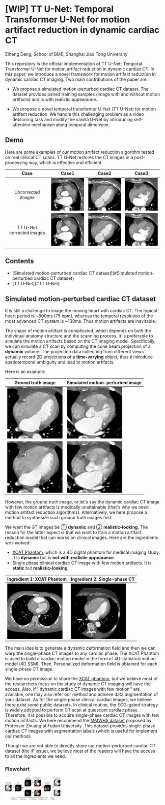 # [WIP] TT U-Net: Temporal Transformer U-Net for motion artifact reduction in dynamic cardiac CT

Ziheng Deng, School of BME, Shanghai Jiao Tong University

This repository is the official implementation of TT U-Net: Temporal Transformer U-Net for motion artifact reduction in dynamic cardiac CT. In this paper, we introduce a novel framework for motion artifact reduction in dynamic cardiac CT imaging. Two main contributions of the paper are:

* We propose a simulated motion-perturbed cardiac CT dataset. The dataset provides paired training samples (image with and without motion artifacts) and is with realistic appearance.

* We propose a novel temporal transformer U-Net (TT U-Net) for motion artifact reduction. We handle this challenging problem as a video deblurring task and modify the vanilla U-Net by introducing self-attention mechanism along temporal dimension.

## Demo

Here are some examples of our motion artifact reduction algorithm tested on real clinical CT scans. TT U-Net restores the CT images in a post-processing way, which is effective and efficient.

|           Case            |                  Case1                   |                  Case2                   |                   Case3                   |
| :-----------------------: | :--------------------------------------: | :--------------------------------------: | :---------------------------------------: |
|    Uncorrected images     | <img width="180" src="gif/7_40_fdk.gif"> | <img width="180" src="gif/9_60_fdk.gif"> | <img width="180" src="gif/10_60_fdk.gif"> |
| TT U-Net corrected images |  <img width="180" src="gif/7_40_1.gif">  |  <img width="180" src="gif/9_60_1.gif">  |  <img width="180" src="gif/10_60_1.gif">  |



## Contents

* [Simulated motion-perturbed cardiac CT dataset](#Simulated motion-perturbed cardiac CT dataset)
* [TT U-Net](#TT U-Net)



## Simulated motion-perturbed cardiac CT dataset

It is still a challenge to image the moving heart with cardiac CT. The typical heart period is ~800ms (75 bpm), whereas the temporal resolution of the most advanced CT system is ~130ms. Thus motion artifacts are inevitable. 

The shape of motion artifact is complicated, which depends on both the individual anatomy structure and the scanning process. It is preferable to simulate the motion artifacts based on the CT imaging model. Specifically, we can simulate a CT scan by computing the cone beam projection of a __dynamic__ volume. The projection data collecting from different views actually record 2D projections of a __time-varying__ object, thus it introduce spatiotemporal ambiguity and lead to motion artifacts.

Here is an example:

| Ground truth image                       | Simulated motion-perturbed image          |
| ---------------------------------------- | ----------------------------------------- |
| <img width="180" src="gif/50_gt_50.gif"> | <img width="180" src="gif/50_fdk_50.gif"> |
| <img width="180" src="gif/50_gt_70.gif"> | <img width="180" src="gif/50_fdk_70.gif"> |

However, the ground truth image, or let's say the dynamic cardiac CT image with few motion artifacts is medically unattainable (that's why we need motion artifact reduction algorithms). Alternatively, we here propose a method to synthesize such ground truth images first.

We want the GT images be ① __dynamic__ and ② __realistic-looking__. The reason for the latter aspect is that we want to train a motion artifact reduction model that can works on clinical images. Here are the ingredients we involved:

* [XCAT Phantom]((https://aapm.onlinelibrary.wiley.com/doi/abs/10.1118/1.3480985)), which is a 4D digital phantom for medical imaging study. It is __dynamic__ but is __not__ __with__ __realistic__ __appearance__. 
* Single phase clinical cardiac CT image with few motion artifacts. It is __static__ but __realistic-looking__.

| Ingredient 1: XCAT Phantom              | Ingredient 2: Single-phase CT                    |
| --------------------------------------- | ------------------------------------------------ |
| <img width="180" src="gif/xcatgif.gif"> | <img width="180" src="gif/singlephaseimage.png"> |

The main idea is to generate a dynamic deformation field and then we can warp the single-phase CT images to any cardiac phase. The XCAT Phantom is used to build a cardiac motion model in the form of 4D statistical motion model (4D SSM). Then, Personalized deformation field is obtained for each single-phase CT image.

We have no permission to share the [XCAT phantom]((https://aapm.onlinelibrary.wiley.com/doi/abs/10.1118/1.3480985)), but we believe most of the researchers focus on the study of dynamic CT imaging will have the access. Also, if ''dynamic cardiac CT images with few motion'' are available, one may also refer our method and achieve data augmentation of your dataset. As for the single-phase clinical cardiac images, we believe there exist some public datasets. In clinical routine, the ECG-gated strategy is widely adopted to perform CT scan at quiescent cardiac phase. Therefore, it is possible to acquire single-phase cardiac CT images with few motion artifacts. We here recommend the [MMWHS dataset](http://www.sdspeople.fudan.edu.cn/zhuangxiahai/0/mmwhs/) proposed by Professor Zhuang at Fudan University. This dataset provides single-phase cardiac CT images with segmentation labels (which is useful for implement our method).

Though we are not able to directly share our motion-perturbed cardiac CT dataset (the IP issue), we believe most of the readers will have the access to all the ingredients we need.

### Flowchart

<img width="180" src="gif/figimagesynflowchart.png">





